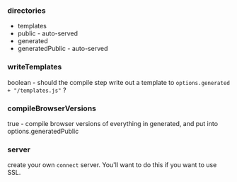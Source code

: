 ### directories
  
  * templates
  * public - auto-served
  * generated
  * generatedPublic - auto-served
  
### writeTemplates

boolean - should the compile step write out a template to `options.generated + "/templates.js"` ?

### compileBrowserVersions

true - compile browser versions of everything in generated, and put into options.generatedPublic

### server

create your own `connect` server.  You'll want to do this if you want to use SSL.

